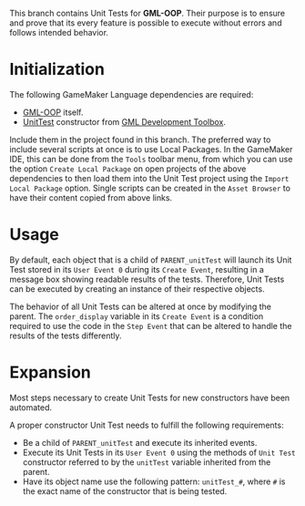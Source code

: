 This branch contains Unit Tests for **GML-OOP**. Their purpose is to ensure and prove that its every feature is possible to execute without errors and follows intended behavior.

# Initialization
The following GameMaker Language dependencies are required:

* [GML-OOP](https://github.com/Mtax-Development/GML-OOP) itself.
* [UnitTest](https://raw.githubusercontent.com/Mtax-Development/GML-Development-Toolbox/master/scripts/UnitTest/UnitTest.gml) constructor from [GML Development Toolbox](https://github.com/Git-Mtax/GML-Development-Toolbox).

Include them in the project found in this branch. The preferred way to include several scripts at once is to use Local Packages. In the GameMaker IDE, this can be done from the `Tools` toolbar menu, from which you can use the option `Create Local Package` on open projects of the above dependencies to then load them into the Unit Test project using the `Import Local Package` option. Single scripts can be created in the `Asset Browser` to have their content copied from above links.

# Usage
By default, each object that is a child of `PARENT_unitTest` will launch its Unit Test stored in its `User Event 0` during its `Create Event`, resulting in a message box showing readable results of the tests. Therefore, Unit Tests can be executed by creating an instance of their respective objects.

The behavior of all Unit Tests can be altered at once by modifying the parent. The `order_display` variable in its `Create Event` is a condition required to use the code in the `Step Event` that can be altered to handle the results of the tests differently.

# Expansion
Most steps necessary to create Unit Tests for new constructors have been automated.

A proper constructor Unit Test needs to fulfill the following requirements:
* Be a child of `PARENT_unitTest` and execute its inherited events.
* Execute its Unit Tests in its `User Event 0` using the methods of `Unit Test` constructor referred to by the `unitTest` variable inherited from the parent.
* Have its object name use the following pattern: `unitTest_#`, where `#` is the exact name of the constructor that is being tested.
